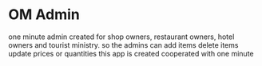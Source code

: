 # OM Admin

one minute admin created for shop owners, restaurant owners, hotel owners and tourist ministry.
so the admins can add items delete items update prices or quantities 
this app is created cooperated with one minute 
